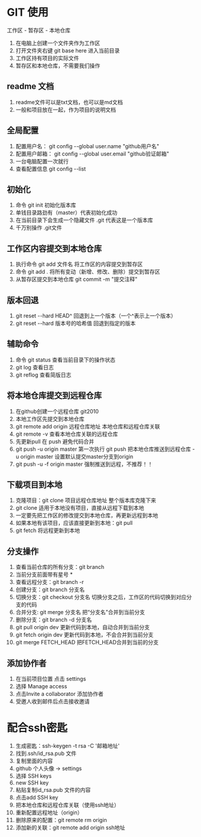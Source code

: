 
# GIT 使用

工作区 - 暂存区 - 本地仓库

1. 在电脑上创建一个文件夹作为工作区
2. 打开文件夹右键 git base here 进入当前目录
3. 工作区持有项目的实际文件
4. 暂存区和本地仓库，不需要我们操作

## readme 文档
1. readme文件可以是txt文档，也可以是md文档
2. 一般和项目放在一起，作为项目的说明文档

## 全局配置
1. 配置用户名： git  config --global user.name "github用户名"
2. 配置用户邮箱： git config --global user.email "github验证邮箱"
3. 一台电脑配置一次就行
4. 查看配置信息 git config --list

## 初始化
1. 命令 git init 初始化版本库
2. 单钱目录路劲有（master）代表初始化成功
3. 在当前目录下会生成一个隐藏文件 .git 代表这是一个版本库
4. 千万别操作 .git文件

## 工作区内容提交到本地仓库
1. 执行命令 git add 文件名 将工作区的内容提交到暂存区
2. 命令 git add . 将所有变动（新增、修改、删除）提交到暂存区
3. 从暂存区提交到本地仓库 git commit -m "提交注释"

## 版本回退
1. git reset --hard HEAD^ 回退到上一个版本（一个^表示上一个版本）
2. git reset --hard 版本号的哈希值   回退到指定的版本

## 辅助命令
1. 命令 git status 查看当前目录下的操作状态
2.  git log 查看日志
3. git reflog 查看简版日志

## 将本地仓库提交到远程仓库
1. 在github创建一个远程仓库 git2010
2. 本地工作区先提交到本地仓库
3. git remote add origin 远程仓库地址 本地仓库和远程仓库关联
4. git remote -v 查看本地仓库关联的远程仓库
5. 先更新pull 在 push  避免代码合并
6. git push -u origin master 第一次执行
    git push 把本地仓库推送到远程仓库
    -u origin master 设置默认提交master分支到origin
7. git push -u -f origin master 强制推送到远程，不推荐！！

## 下载项目到本地
1. 克隆项目：git clone 项目远程仓库地址 整个版本库克隆下来
2. git clone 适用于本地没有项目，直接从远程下载到本地
3. 一定要先把工作区的修改提交到本地仓库，再更新远程到本地
4. 如果本地有该项目，应该直接更新到本地：git pull
5. git fetch 将远程更新到本地 

## 分支操作
1. 查看当前仓库的所有分支：git branch
2. 当前分支前面带有星号 *
3. 查看远程分支：git branch -r
4. 创建分支：git branch 分支名
5. 切换分支：git checkout 分支名 切换分支之后，工作区的代码切换到对应分支的代码
6. 合并分支: git merge 分支名 把“分支名”合并到当前分支
7. 删除分支：git branch -d 分支名
8. git pull origin dev 更新代码到本地，自动合并到当前分支
9. git fetch origin dev 更新代码到本地，不会合并到当前分支
10. git merge FETCH_HEAD 把FETCH_HEAD合并到当前的分支


## 添加协作者
1. 在当前项目位置 点击 settings
2. 选择 Manage access
3. 点击Invite a collaborator 添加协作者
4. 受邀人收到邮件后点击接收邀请

# 配合ssh密匙
1. 生成密匙：ssh-keygen -t rsa -C '邮箱地址'
2. 找到.ssh/id_rsa.pub 文件
3. 复制里面的内容
4. github 个人头像 -> settings
5. 选择 SSH keys
6. new SSH key
7. 粘贴复制id_rsa.pub 文件的内容
8. 点击add SSH key
9. 把本地仓库和远程仓库关联（使用ssh地址）
10. 重新配置远程地址（origin）
11. 删除原来的配置：git remote rm origin
12. 添加新的关联：git remote add origin ssh地址
